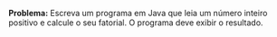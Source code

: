 **Problema:** Escreva um programa em Java que leia um número inteiro positivo e calcule o seu fatorial. O programa deve exibir o resultado.
